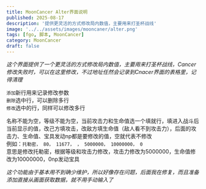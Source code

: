 ```yaml
---
title: MoonCancer Alter界面说明
published: 2025-08-17
description: '提供更灵活的方式修改局内数值，主要用来打圣杯战线'
image: '../../assets/images/mooncaner/alter.png'
tags: [fgo, 脚本, MoonCancer]
category: MoonCancer
draft: false
---
```

*这个界面提供了一个更灵活的方式修改局内数值，主要用来打圣杯战线，Cancer修改失败时，可以在这里修改，不过地址任然会记录到Cnacer界面的表格里，记得清理*<br>

`添加`新行用来记录修改参数<br>
`删除`选中行，可以删除多行<br>
`修改`选中的行，同样可以修改多行<br>

名称不能为空，等级不能为空，当前攻击力和生命值选一个填就行，填进入战斗后当前显示的值，改己方填攻击，改敌方填生命值（敌人看不到攻击力），后面的攻击力、生命值、宝具发动np都是要修改的值，空就代表不修改<br>
例如：`托勒密， 80， 11677， ， 5000000， 10000000， 0`<br>
意思是修改托勒密，根据等级和攻击力修改，攻击力修改为5000000，生命值修改为10000000，0np发动宝具


*这个功能由于基本用不到确少维护，所以好像存在问题，后面我在修复，而且准备添加直接从画面获取数据，就不用手动输入了*
